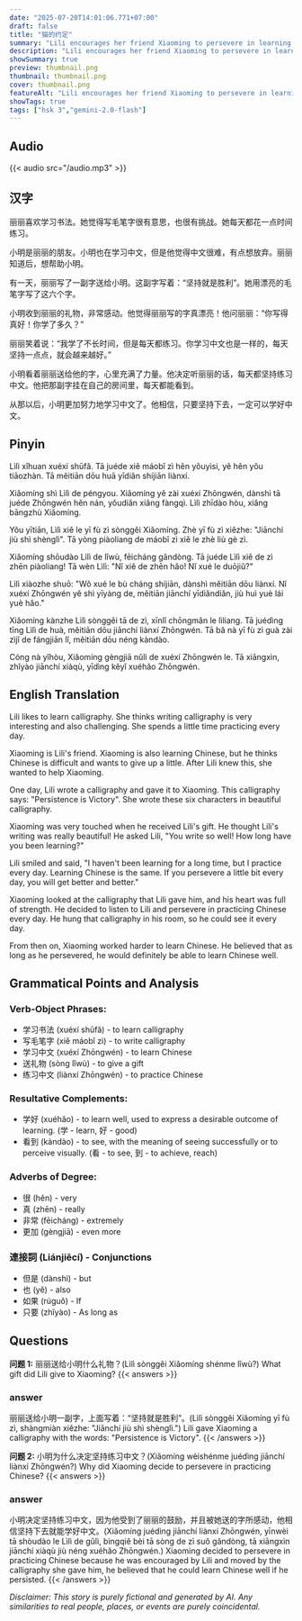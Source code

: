 ```yaml
---
date: "2025-07-20T14:01:06.771+07:00"
draft: false
title: "猫的约定"
summary: "Lili encourages her friend Xiaoming to persevere in learning Chinese by gifting him a calligraphy that says 'Persistence is Victory.'"
description: "Lili encourages her friend Xiaoming to persevere in learning Chinese by gifting him a calligraphy that says 'Persistence is Victory.'"
showSummary: true
preview: thumbnail.png
thumbnail: thumbnail.png
cover: thumbnail.png
featureAlt: "Lili encourages her friend Xiaoming to persevere in learning Chinese by gifting him a calligraphy that says 'Persistence is Victory.'"
showTags: true
tags: ["hsk 3","gemini-2.0-flash"]
---
```


## Audio
{{< audio src="/audio.mp3" >}}

## 汉字

丽丽喜欢学习书法。她觉得写毛笔字很有意思，也很有挑战。她每天都花一点时间练习。

小明是丽丽的朋友。小明也在学习中文，但是他觉得中文很难，有点想放弃。丽丽知道后，想帮助小明。

有一天，丽丽写了一副字送给小明。这副字写着：“坚持就是胜利”。她用漂亮的毛笔字写了这六个字。

小明收到丽丽的礼物，非常感动。他觉得丽丽写的字真漂亮！他问丽丽：“你写得真好！你学了多久？”

丽丽笑着说：“我学了不长时间，但是每天都练习。你学习中文也是一样的，每天坚持一点点，就会越来越好。”

小明看着丽丽送给他的字，心里充满了力量。他决定听丽丽的话，每天都坚持练习中文。他把那副字挂在自己的房间里，每天都能看到。

从那以后，小明更加努力地学习中文了。他相信，只要坚持下去，一定可以学好中文。

## Pinyin

Lìlì xǐhuan xuéxí shūfǎ. Tā juéde xiě máobǐ zì hěn yǒuyìsi, yě hěn yǒu tiāozhàn. Tā měitiān dōu huā yīdiǎn shíjiān liànxí.

Xiǎomíng shì Lìlì de péngyou. Xiǎomíng yě zài xuéxí Zhōngwén, dànshì tā juéde Zhōngwén hěn nán, yǒudiǎn xiǎng fàngqì. Lìlì zhīdào hòu, xiǎng bāngzhù Xiǎomíng.

Yǒu yītiān, Lìlì xiě le yī fù zì sònggěi Xiǎomíng. Zhè yī fù zì xiězhe: "Jiānchí jiù shì shènglì". Tā yòng piàoliang de máobǐ zì xiě le zhè liù gè zì.

Xiǎomíng shōudào Lìlì de lǐwù, fēicháng gǎndòng. Tā juéde Lìlì xiě de zì zhēn piàoliang! Tā wèn Lìlì: "Nǐ xiě de zhēn hǎo! Nǐ xué le duōjiǔ?"

Lìlì xiàozhe shuō: "Wǒ xué le bù cháng shíjiān, dànshì měitiān dōu liànxí. Nǐ xuéxí Zhōngwén yě shì yīyàng de, měitiān jiānchí yīdiǎndiǎn, jiù huì yuè lái yuè hǎo."

Xiǎomíng kànzhe Lìlì sònggěi tā de zì, xīnlǐ chōngmǎn le lìliang. Tā juédìng tīng Lìlì de huà, měitiān dōu jiānchí liànxí Zhōngwén. Tā bǎ nà yī fù zì guà zài zìjǐ de fángjiān lǐ, měitiān dōu néng kàndào.

Cóng nà yǐhòu, Xiǎomíng gèngjiā nǔlì de xuéxí Zhōngwén le. Tā xiāngxìn, zhǐyào jiānchí xiàqù, yīdìng kěyǐ xuéhǎo Zhōngwén.

## English Translation

Lili likes to learn calligraphy. She thinks writing calligraphy is very interesting and also challenging. She spends a little time practicing every day.

Xiaoming is Lili's friend. Xiaoming is also learning Chinese, but he thinks Chinese is difficult and wants to give up a little. After Lili knew this, she wanted to help Xiaoming.

One day, Lili wrote a calligraphy and gave it to Xiaoming. This calligraphy says: "Persistence is Victory". She wrote these six characters in beautiful calligraphy.

Xiaoming was very touched when he received Lili's gift. He thought Lili's writing was really beautiful! He asked Lili, "You write so well! How long have you been learning?"

Lili smiled and said, "I haven't been learning for a long time, but I practice every day. Learning Chinese is the same. If you persevere a little bit every day, you will get better and better."

Xiaoming looked at the calligraphy that Lili gave him, and his heart was full of strength. He decided to listen to Lili and persevere in practicing Chinese every day. He hung that calligraphy in his room, so he could see it every day.

From then on, Xiaoming worked harder to learn Chinese. He believed that as long as he persevered, he would definitely be able to learn Chinese well.

## Grammatical Points and Analysis

### Verb-Object Phrases:

-   学习书法 (xuéxí shūfǎ) - to learn calligraphy
-   写毛笔字 (xiě máobǐ zì) - to write calligraphy
-   学习中文 (xuéxí Zhōngwén) - to learn Chinese
-   送礼物 (sòng lǐwù) - to give a gift
-   练习中文 (liànxí Zhōngwén) - to practice Chinese

### Resultative Complements:

-   学好 (xuéhǎo) - to learn well, used to express a desirable outcome of learning. (学 - learn, 好 - good)
-   看到 (kàndào) - to see, with the meaning of seeing successfully or to perceive visually. (看 - to see, 到 - to achieve, reach)

### Adverbs of Degree:

-   很 (hěn) - very
-   真 (zhēn) - really
-   非常 (fēicháng) - extremely
-   更加 (gèngjiā) - even more

### 連接詞 (Liánjiēcí) - Conjunctions

-   但是 (dànshì) - but
-   也 (yě) - also
-   如果 (rúguǒ) - If
-   只要 (zhǐyào) - As long as

## Questions

**问题 1:** 丽丽送给小明什么礼物？(Lìlì sònggěi Xiǎomíng shénme lǐwù?) What gift did Lili give to Xiaoming?
{{< answers >}}
### answer
丽丽送给小明一副字，上面写着：“坚持就是胜利”。(Lìlì sònggěi Xiǎomíng yī fù zì, shàngmiàn xiězhe: "Jiānchí jiù shì shènglì.") Lili gave Xiaoming a calligraphy with the words: "Persistence is Victory".
{{< /answers >}}

**问题 2:** 小明为什么决定坚持练习中文？(Xiǎomíng wèishénme juédìng jiānchí liànxí Zhōngwén?) Why did Xiaoming decide to persevere in practicing Chinese?
{{< answers >}}
### answer
小明决定坚持练习中文，因为他受到了丽丽的鼓励，并且被她送的字所感动，他相信坚持下去就能学好中文。(Xiǎomíng juédìng jiānchí liànxí Zhōngwén, yīnwèi tā shòudào le Lìlì de gǔlì, bìngqiě bèi tā sòng de zì suǒ gǎndòng, tā xiāngxìn jiānchí xiàqù jiù néng xuéhǎo Zhōngwén.) Xiaoming decided to persevere in practicing Chinese because he was encouraged by Lili and moved by the calligraphy she gave him, he believed that he could learn Chinese well if he persisted.
{{< /answers >}}

*Disclaimer: This story is purely fictional and generated by AI. Any similarities to real people, places, or events are purely coincidental.*